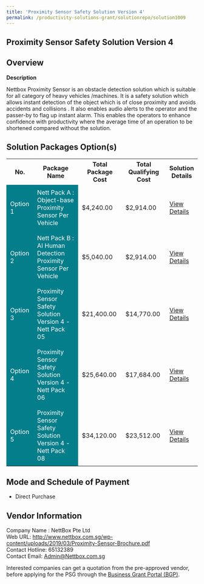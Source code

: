 ```yaml
---
title: 'Proximity Sensor Safety Solution Version 4'
permalink: /productivity-solutions-grant/solutionrepo/solution1009
---
```


## Proximity Sensor Safety Solution Version 4

## Overview

**Description**

Nettbox Proximity Sensor is an obstacle detection solution which is suitable for all category of heavy vehicles /machines. It is a safety solution which allows instant detection of the object which is of close proximity and avoids accidents and collisions . It also enables audio alerts to the operator and the passer-by to flag up instant alarm. This enables the operators to enhance confidence with productivity where the average time of an operation to be shortened compared without the solution.

## Solution Packages Option(s)

<table>
<tr>
<th><b>No.</b></th>
<th><b>Package Name</b></th>
<th><b>Total Package Cost</b></th>
<th><b>Total Qualifying Cost</b></th>
<th><b>Solution Details</b></th>
</tr>
<tr>
<td style='padding: 10px; background-color: #037E8A; color: #FFFFFF;'>Option 1</td>
<td style='padding: 10px; background-color: #037E8A; color: #FFFFFF;'>Nett Pack A : Object-base Proximity Sensor Per Vehicle</td>
<td style='padding: 10px;'>$4,240.00</td>
<td style='padding: 10px;'>$2,914.00</td>
<td style='padding: 10px;'><a href='/images/psg/Nettbox_Proximity_Sensor_SafetySolution_Desensitised_Part1.pdf' target='_blank'>View Details</a></td>
</tr>
<tr>
<td style='padding: 10px; background-color: #037E8A; color: #FFFFFF;'>Option 2</td>
<td style='padding: 10px; background-color: #037E8A; color: #FFFFFF;'>Nett Pack B : AI Human Detection Proximity Sensor Per Vehicle</td>
<td style='padding: 10px;'>$5,040.00</td>
<td style='padding: 10px;'>$2,914.00</td>
<td style='padding: 10px;'><a href='/images/psg/Nettbox_Proximity_Sensor_SafetySolution_Desensitised_Part2.pdf' target='_blank'>View Details</a></td>
</tr>
<tr>
<td style='padding: 10px; background-color: #037E8A; color: #FFFFFF;'>Option 3</td>
<td style='padding: 10px; background-color: #037E8A; color: #FFFFFF;'>Proximity Sensor Safety Solution Version 4 - Nett Pack 05</td>
<td style='padding: 10px;'>$21,400.00</td>
<td style='padding: 10px;'>$14,770.00</td>
<td style='padding: 10px;'><a href='/images/psg/Nett_Desensitised_Annex_3_040822_Part_3.pdf' target='_blank'>View Details</a></td>
</tr>
<tr>
<td style='padding: 10px; background-color: #037E8A; color: #FFFFFF;'>Option 4</td>
<td style='padding: 10px; background-color: #037E8A; color: #FFFFFF;'>Proximity Sensor Safety Solution Version 4 - Nett Pack 06</td>
<td style='padding: 10px;'>$25,640.00</td>
<td style='padding: 10px;'>$17,684.00</td>
<td style='padding: 10px;'><a href='/images/psg/Nett_Desensitised_Annex_3_040822_Part_4.pdf' target='_blank'>View Details</a></td>
</tr>
<tr>
<td style='padding: 10px; background-color: #037E8A; color: #FFFFFF;'>Option 5</td>
<td style='padding: 10px; background-color: #037E8A; color: #FFFFFF;'>Proximity Sensor Safety Solution Version 4 - Nett Pack 08</td>
<td style='padding: 10px;'>$34,120.00</td>
<td style='padding: 10px;'>$23,512.00</td>
<td style='padding: 10px;'><a href='/images/psg/Nett_Desensitised_Annex_3_040822_Part_5.pdf' target='_blank'>View Details</a></td>
</tr>
</table>

## Mode and Schedule of Payment

 - Direct Purchase

## Vendor Information

 Company Name : NettBox Pte Ltd<br>Web URL: http://www.nettbox.com.sg/wp-content/uploads/2019/03/Proximity-Sensor-Brochure.pdf <br>Contact Hotline: 65132389 <br>Contact Email: Admin@Nettbox.com.sg <br>

Interested companies can get a quotation from the pre-approved vendor, before applying for the PSG through the <a href='https://www.businessgrants.gov.sg/' target='_blank' rel='noopener'>Business Grant Portal (BGP)</a>.

<script src="/jquery/resize-tables.js"></script>
